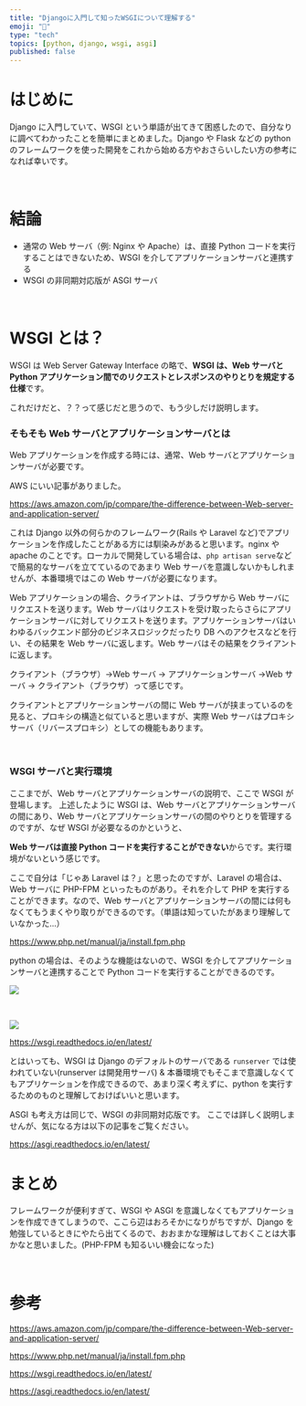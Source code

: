 ```yaml
---
title: "Djangoに入門して知ったWSGIについて理解する"
emoji: "🐍"
type: "tech"
topics: [python, django, wsgi, asgi]
published: false
---
```


# はじめに

Django に入門していて、WSGI という単語が出てきて困惑したので、自分なりに調べてわかったことを簡単にまとめました。Django や Flask などの python のフレームワークを使った開発をこれから始める方やおさらいしたい方の参考になれば幸いです。

<br>

# 結論

- 通常の Web サーバ（例: Nginx や Apache）は、直接 Python コードを実行することはできないため、WSGI を介してアプリケーションサーバと連携する
- WSGI の非同期対応版が ASGI サーバ

<br>

# WSGI とは？

WSGI は Web Server Gateway Interface の略で、**WSGI は、Web サーバと Python アプリケーション間でのリクエストとレスポンスのやりとりを規定する仕様**です。

これだけだと、？？って感じだと思うので、もう少しだけ説明します。

### そもそも Web サーバとアプリケーションサーバとは

Web アプリケーションを作成する時には、通常、Web サーバとアプリケーションサーバが必要です。

AWS にいい記事がありました。

https://aws.amazon.com/jp/compare/the-difference-between-Web-server-and-application-server/

これは Django 以外の何らかのフレームワーク(Rails や Laravel など)でアプリケーションを作成したことがある方には馴染みがあると思います。nginx や apache のことです。ローカルで開発している場合は、`php artisan serve`などで簡易的なサーバを立てているのであまり Web サーバを意識しないかもしれませんが、本番環境ではこの Web サーバが必要になります。

Web アプリケーションの場合、クライアントは、ブラウザから Web サーバにリクエストを送ります。Web サーバはリクエストを受け取ったらさらにアプリケーションサーバに対してリクエストを送ります。アプリケーションサーバはいわゆるバックエンド部分のビジネスロジックだったり DB へのアクセスなどを行い、その結果を Web サーバに返します。Web サーバはその結果をクライアントに返します。

クライアント（ブラウザ）→Web サーバ → アプリケーションサーバ →Web サーバ → クライアント（ブラウザ）って感じです。

クライアントとアプリケーションサーバの間に Web サーバが挟まっているのを見ると、プロキシの構造と似ていると思いますが、実際 Web サーバはプロキシサーバ（リバースプロキシ）としての機能もあります。

<br>

### WSGI サーバと実行環境

ここまでが、Web サーバとアプリケーションサーバの説明で、ここで WSGI が登場します。
上述したように WSGI は、Web サーバとアプリケーションサーバの間にあり、Web サーバとアプリケーションサーバの間のやりとりを管理するのですが、なぜ WSGI が必要なるのかというと、

**Web サーバは直接 Python コードを実行することができない**からです。実行環境がないという感じです。

ここで自分は「じゃあ Laravel は？」と思ったのですが、Laravel の場合は、Web サーバに PHP-FPM といったものがあり。それを介して PHP を実行することができます。なので、Web サーバとアプリケーションサーバの間には何もなくてもうまくやり取りができるのです。（単語は知っていたがあまり理解していなかった...）

https://www.php.net/manual/ja/install.fpm.php

python の場合は、そのような機能はないので、WSGI を介してアプリケーションサーバと連携することで Python コードを実行することができるのです。

![](https://storage.googleapis.com/zenn-user-upload/8dd086c4de30-20241116.png)

<br>

![](https://storage.googleapis.com/zenn-user-upload/b10cb7795485-20241116.png)

https://wsgi.readthedocs.io/en/latest/

とはいっても、WSGI は Django のデフォルトのサーバである `runserver` では使われていない(runserver は開発用サーバ) & 本番環境でもそこまで意識しなくてもアプリケーションを作成できるので、あまり深く考えずに、python を実行するためのものと理解しておけばいいと思います。

ASGI も考え方は同じで、WSGI の非同期対応版です。
ここでは詳しく説明しませんが、気になる方は以下の記事をご覧ください。

https://asgi.readthedocs.io/en/latest/

# まとめ

フレームワークが便利すぎて、WSGI や ASGI を意識しなくてもアプリケーションを作成できてしまうので、ここら辺はおろそかになりがちですが、Django を勉強しているときにやたら出てくるので、おおまかな理解はしておくことは大事かなと思いました。(PHP-FPM も知るいい機会になった)

<br>

# 参考

https://aws.amazon.com/jp/compare/the-difference-between-Web-server-and-application-server/

https://www.php.net/manual/ja/install.fpm.php

https://wsgi.readthedocs.io/en/latest/

https://asgi.readthedocs.io/en/latest/
